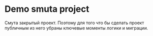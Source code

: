 # Demo smuta project

Смута закрытый проект. Поэтому для того что бы сделать проект публичным из него убраны ключевые моменты логики и миграции.

